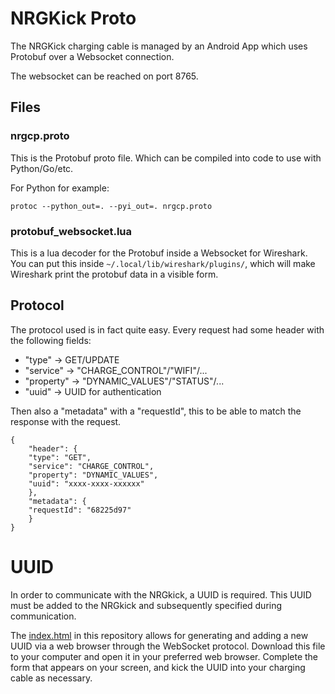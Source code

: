 # NRGKick Proto

The NRGKick charging cable is managed by an Android App which uses Protobuf over a Websocket connection.

The websocket can be reached on port 8765.

## Files
### nrgcp.proto
This is the Protobuf proto file. Which can be compiled into code to use with Python/Go/etc.

For Python for example:
```
protoc --python_out=. --pyi_out=. nrgcp.proto
```

### protobuf_websocket.lua
This is a lua decoder for the Protobuf inside a Websocket for Wireshark.
You can put this inside `~/.local/lib/wireshark/plugins/`, which will make Wireshark print the protobuf data in a visible form.

## Protocol
The protocol used is in fact quite easy.
Every request had some header with the following fields:
- "type" -> GET/UPDATE
- "service" -> "CHARGE_CONTROL"/"WIFI"/...
- "property" -> "DYNAMIC_VALUES"/"STATUS"/...
- "uuid" -> UUID for authentication

Then also a "metadata" with a "requestId", this to be able to match the response with the request.
```
{
    "header": {
    "type": "GET",
    "service": "CHARGE_CONTROL",
    "property": "DYNAMIC_VALUES",
    "uuid": "xxxx-xxxx-xxxxxx"
    },
    "metadata": {
    "requestId": "68225d97"
    }
}
```

# UUID
In order to communicate with the NRGkick, a UUID is required. This UUID must be added to the NRGkick and subsequently specified during communication.

The [index.html](./index.html) in this repository allows for generating and adding a new UUID via a web browser through the WebSocket protocol. Download this file to your computer and open it in your preferred web browser. Complete the form that appears on your screen, and kick the UUID into your charging cable as necessary.
